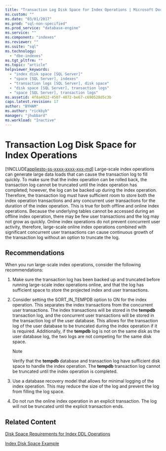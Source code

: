 ```yaml
---
title: "Transaction Log Disk Space for Index Operations | Microsoft Docs"
ms.custom: ""
ms.date: "03/01/2017"
ms.prod: "sql-non-specified"
ms.prod_service: "database-engine"
ms.service: ""
ms.component: "indexes"
ms.reviewer: ""
ms.suite: "sql"
ms.technology: 
  - "dbe-indexes"
ms.tgt_pltfrm: ""
ms.topic: "article"
helpviewer_keywords: 
  - "index disk space [SQL Server]"
  - "space [SQL Server], indexes"
  - "transaction logs [SQL Server], disk space"
  - "disk space [SQL Server], transaction logs"
  - "space [SQL Server], transaction logs"
ms.assetid: 4f8a4922-4507-4072-be67-c690528d5c3b
caps.latest.revision: 17
author: "BYHAM"
ms.author: "rickbyh"
manager: "jhubbard"
ms.workload: "Inactive"
---
```

# Transaction Log Disk Space for Index Operations
[!INCLUDE[appliesto-ss-xxxx-xxxx-xxx-md](../../includes/appliesto-ss-xxxx-xxxx-xxx-md.md)]
  Large-scale index operations can generate large data loads that can cause the transaction log to fill quickly. To make sure that the index operation can be rolled back, the transaction log cannot be truncated until the index operation has completed; however, the log can be backed up during the index operation. Therefore, the transaction log must have sufficient room to store both the index operation transactions and any concurrent user transactions for the duration of the index operation. This is true for both offline and online index operations. Because the underlying tables cannot be accessed during an offline index operation, there may be few user transactions and the log may not grow as quickly. Online index operations do not prevent concurrent user activity, therefore, large-scale online index operations combined with significant concurrent user transactions can cause continuous growth of the transaction log without an option to truncate the log.  
  
## Recommendations  
 When you run large-scale index operations, consider the following recommendations:  
  
1.  Make sure the transaction log has been backed up and truncated before running large-scale index operations online, and that the log has sufficient space to store the projected index and user transactions.  
  
2.  Consider setting the SORT_IN_TEMPDB option to ON for the index operation. This separates the index transactions from the concurrent user transactions. The index transactions will be stored in the **tempdb** transaction log, and the concurrent user transactions will be stored in the transaction log of the user database. This allows for the transaction log of the user database to be truncated during the index operation if it is required. Additionally, if the **tempdb** log is not on the same disk as the user database log, the two logs are not competing for the same disk space.  
  
    > [!NOTE]  
    >  Verify that the **tempdb** database and transaction log have sufficient disk space to handle the index operation. The **tempdb** transaction log cannot be truncated until the index operation is completed.  
  
3.  Use a database recovery model that allows for minimal logging of the index operation. This may reduce the size of the log and prevent the log from filling the log space.  
  
4.  Do not run the online index operation in an explicit transaction. The log will not be truncated until the explicit transaction ends.  
  
## Related Content  
 [Disk Space Requirements for Index DDL Operations](../../relational-databases/indexes/disk-space-requirements-for-index-ddl-operations.md)  
  
 [Index Disk Space Example](../../relational-databases/indexes/index-disk-space-example.md)  
  
  
